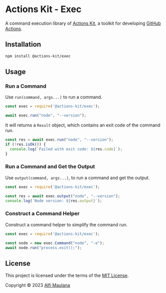 # Actions Kit - Exec

A command execution library of [Actions Kit](https://github.com/threeal/actions-kit), a toolkit for developing [GitHub Actions](https://github.com/features/actions).

## Installation

```sh
npm install @actions-kit/exec
```

## Usage

### Run a Command

Use `run(command, args...)` to run a command.

```js
const exec = require('@actions-kit/exec');

await exec.run("node", "--version");
```

It will returns a `Result` object, which contains an exit code of the command run.
```js
const res = await exec.run("node", "--version");
if (!res.isOk()) {
  console.log(`Failed with exit code: ${res.code}`);
}
```

### Run a Command and Get the Output

Use `output(command, args...)`, to run a command and get the output.
```js
const exec = require('@actions-kit/exec');

const res = await exec.output("node", "--version");
console.log(`Node version: ${res.output}`);
```

### Construct a Command Helper

Construct a command helper to simplify the command run.
```js
const exec = require('@actions-kit/exec');

const node = new exec.Command("node", "-e");
await node.run("process.exit();");
```

## License

This project is licensed under the terms of the [MIT License](./LICENSE).

Copyright © 2023 [Alfi Maulana](https://github.com/threeal)
